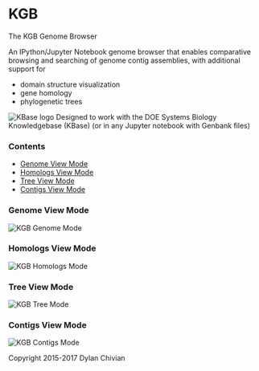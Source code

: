 <A NAME="top"></A>
# KGB

  The KGB Genome Browser
 
  An IPython/Jupyter Notebook genome browser that enables comparative
  browsing and searching of genome contig assemblies, with additional
  support for

  * domain structure visualization
  * gene homology
  * phylogenetic trees
   

![KBase logo](https://avatars2.githubusercontent.com/u/1263946?v=3&s=84 "KBase") Designed to work with the DOE Systems Biology Knowledgebase (KBase)  (or in any Jupyter notebook with Genbank files)


### Contents
 - [Genome View Mode](#genome_mode)
 - [Homologs View Mode](#homologs_mode)
 - [Tree View Mode](#tree_mode)
 - [Contigs View Mode](#contigs_mode)


<A NAME="genome_mode"></A>
### Genome View Mode
![KGB Genome Mode](https://raw.github.com/dcchivian/KGB/master/img/KGB_example_1_genome_mode.png "KGB Genome Mode")


<A NAME="homologs_mode"></A>
### Homologs View Mode
![KGB Homologs Mode](https://raw.github.com/dcchivian/KGB/master/img/KGB_example_1_homologs_mode.png "KGB Homologs Mode")


<A NAME="tree_mode"></A>
### Tree View Mode
![KGB Tree Mode](https://raw.github.com/dcchivian/KGB/master/img/KGB_example_1_tree_mode.png "KGB Tree Mode")


<A NAME="contigs_mode"></A>
### Contigs View Mode
![KGB Contigs Mode](https://raw.github.com/dcchivian/KGB/master/img/KGB_example_1_contigs_mode.png "KGB Contigs Mode")



Copyright 2015-2017 Dylan Chivian
